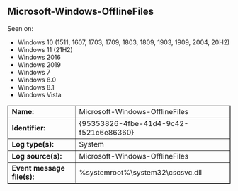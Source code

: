 ## Microsoft-Windows-OfflineFiles

Seen on:
* Windows 10 (1511, 1607, 1703, 1709, 1803, 1809, 1903, 1909, 2004, 20H2)
* Windows 11 (21H2)
* Windows 2016
* Windows 2019
* Windows 7
* Windows 8.0
* Windows 8.1
* Windows Vista

<table border="1" class="docutils">
  <tbody>
    <tr>
      <td><b>Name:</b></td>
      <td>Microsoft-Windows-OfflineFiles</td>
    </tr>
    <tr>
      <td><b>Identifier:</b></td>
      <td>{95353826-4fbe-41d4-9c42-f521c6e86360}</td>
    </tr>
    <tr>
      <td><b>Log type(s):</b></td>
      <td>System</td>
    </tr>
    <tr>
      <td><b>Log source(s):</b></td>
      <td>Microsoft-Windows-OfflineFiles</td>
    </tr>
    <tr>
      <td><b>Event message file(s):</b></td>
      <td>%systemroot%\system32\cscsvc.dll</td>
    </tr>
  </tbody>
</table>

&nbsp;

